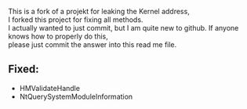 This is a fork of a projekt for leaking the Kernel address,  
I forked this project for fixing all methods.  
I actually wanted to just commit, but I am quite new to github. If anyone knows how to properly do this,  
please just commit the answer into this read me file.


## Fixed:
- HMValidateHandle
- NtQuerySystemModuleInformation